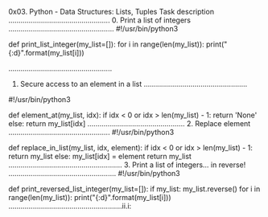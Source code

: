 0x03. Python - Data Structures: Lists, Tuples Task description
..................................................
0. Print a list of integers 
....................................................
#!/usr/bin/python3

def print_list_integer(my_list=[]):
    for i in range(len(my_list)):
        print("{:d}".format(my_list[i]))

...................................................
1. Secure access to an element in a list 
...................................................

#!/usr/bin/python3

def element_at(my_list, idx):
    if idx < 0 or idx > len(my_list) - 1:
        return 'None'
    else:
        return my_list[idx]
................................................
2. Replace element 
..................................................
#!/usr/bin/python3

def replace_in_list(my_list, idx, element):
    if idx < 0 or idx > len(my_list) - 1:
        return my_list
    else:
        my_list[idx] = element
        return my_list
........................................................
3. Print a list of integers... in reverse! 
.....................................................
#!/usr/bin/python3

def print_reversed_list_integer(my_list=[]):
    if my_list:
        my_list.reverse()
        for i in range(len(my_list)):
            print("{:d}".format(my_list[i]))
........................................................ii.i:
